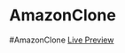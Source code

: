 # AmazonClone
#AmazonClone
[Live Preview](https://sagrsuri.github.io/sagrsuri/SubModule/AmazonClone/index.html)

